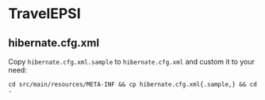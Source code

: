 # TravelEPSI

## hibernate.cfg.xml

Copy `hibernate.cfg.xml.sample` to `hibernate.cfg.xml` and custom it to your need:

`cd src/main/resources/META-INF && cp hibernate.cfg.xml{.sample,} && cd -`
